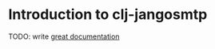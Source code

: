 # Introduction to clj-jangosmtp

TODO: write [great documentation](http://jacobian.org/writing/great-documentation/what-to-write/)
